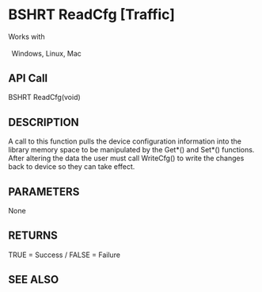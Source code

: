# BSHRT ReadCfg [Traffic]

Works with <p class="s1" style="padding-top: 2pt;padding-left: 5pt;text-indent: 0pt;text-align: left;"><a name="bookmark104">&zwnj;</a>Windows, Linux, Mac<a name="bookmark105">&zwnj;</a></p>

## API Call
BSHRT ReadCfg(void)
## DESCRIPTION
A call to this function pulls the device configuration information into the library memory space to be manipulated by the Get*() and Set*() functions. After altering the data the user must call WriteCfg() to write the changes back to device so they can take effect.

## PARAMETERS
None

## RETURNS
TRUE = Success / FALSE = Failure

## SEE ALSO

